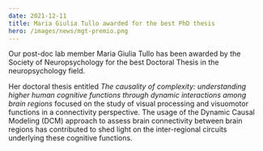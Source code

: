```yaml
---
date: 2021-12-11
title: Maria Giulia Tullo awarded for the best PhD thesis
hero: /images/news/mgt-premio.png
---
```


Our post-doc lab member Maria Giulia Tullo has been awarded by the Society of Neuropsychology for the best Doctoral Thesis in the neuropsychology field.

Her doctoral thesis entitled *The causality of complexity: understanding higher human cognitive functions through dynamic interactions among brain regions* focused on the study of visual processing and visuomotor functions in a connectivity perspective. The usage of the Dynamic Causal Modeling (DCM) approach to assess brain connectivity between brain regions has contributed to shed light on the inter-regional circuits underlying these cognitive functions.
